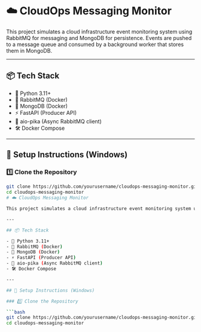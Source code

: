 # ☁️ CloudOps Messaging Monitor

This project simulates a cloud infrastructure event monitoring system using RabbitMQ for messaging and MongoDB for persistence. Events are pushed to a message queue and consumed by a background worker that stores them in MongoDB.

---

## 📦 Tech Stack

- 🐍 Python 3.11+
- 🐇 RabbitMQ (Docker)
- 🍃 MongoDB (Docker)
- ⚡ FastAPI (Producer API)
- 🔁 aio-pika (Async RabbitMQ client)
- 🛠 Docker Compose

---

## 🚀 Setup Instructions (Windows)

### 1️⃣ Clone the Repository

```bash
git clone https://github.com/yourusername/cloudops-messaging-monitor.git
cd cloudops-messaging-monitor
# ☁️ CloudOps Messaging Monitor

This project simulates a cloud infrastructure event monitoring system using RabbitMQ for messaging and MongoDB for persistence. Events are pushed to a message queue and consumed by a background worker that stores them in MongoDB.

---

## 📦 Tech Stack

- 🐍 Python 3.11+
- 🐇 RabbitMQ (Docker)
- 🍃 MongoDB (Docker)
- ⚡ FastAPI (Producer API)
- 🔁 aio-pika (Async RabbitMQ client)
- 🛠 Docker Compose

---

## 🚀 Setup Instructions (Windows)

### 1️⃣ Clone the Repository

```bash
git clone https://github.com/yourusername/cloudops-messaging-monitor.git
cd cloudops-messaging-monitor
